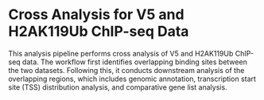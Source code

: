 # Cross Analysis for V5 and H2AK119Ub ChIP-seq Data

This analysis pipeline performs cross analysis of V5 and H2AK119Ub ChIP-seq data. The workflow first identifies overlapping binding sites between the two datasets. Following this, it conducts downstream analysis of the overlapping regions, which includes genomic annotation, transcription start site (TSS) distribution analysis, and comparative gene list analysis.